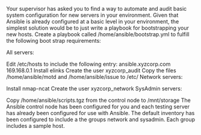 Your supervisor has asked you to find a way to automate and audit basic system configuration for new servers in your environment. Given that Ansible is already configured at a basic level in your environment, the simplest solution would be to just write a playbook for bootstrapping your new hosts. Create a playbook called /home/ansible/bootstrap.yml to fulfill the following boot strap requirements:

All servers:

Edit /etc/hosts to include the following entry:
ansible.xyzcorp.com  169.168.0.1
Install elinks
Create the user xyzcorp_audit
Copy the files /home/ansible/motd and /home/ansible/issue to /etc/
Network servers:

Install nmap-ncat
Create the user xyzcorp_network
SysAdmin servers:

Copy /home/ansible/scripts.tgz from the control node to /mnt/storage
The Ansible control node has been configured for you and each testing server has already been configured for use with Ansible. The default inventory has been configured to include a the groups network and sysadmin. Each group includes a sample host.
